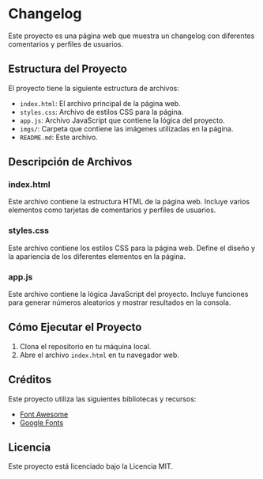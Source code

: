 # Changelog

Este proyecto es una página web que muestra un changelog con diferentes comentarios y perfiles de usuarios.

## Estructura del Proyecto

El proyecto tiene la siguiente estructura de archivos:


- `index.html`: El archivo principal de la página web.
- `styles.css`: Archivo de estilos CSS para la página.
- `app.js`: Archivo JavaScript que contiene la lógica del proyecto.
- `imgs/`: Carpeta que contiene las imágenes utilizadas en la página.
- `README.md`: Este archivo.

## Descripción de Archivos

### index.html

Este archivo contiene la estructura HTML de la página web. Incluye varios elementos como tarjetas de comentarios y perfiles de usuarios.

### styles.css

Este archivo contiene los estilos CSS para la página web. Define el diseño y la apariencia de los diferentes elementos en la página.

### app.js

Este archivo contiene la lógica JavaScript del proyecto. Incluye funciones para generar números aleatorios y mostrar resultados en la consola.

## Cómo Ejecutar el Proyecto

1. Clona el repositorio en tu máquina local.
2. Abre el archivo `index.html` en tu navegador web.

## Créditos

Este proyecto utiliza las siguientes bibliotecas y recursos:

- [Font Awesome](https://cdnjs.cloudflare.com/ajax/libs/font-awesome/6.0.0-beta3/css/all.min.css)
- [Google Fonts](https://fonts.googleapis.com/css2?family=Figtree:wght@300;400;500&display=swap)

## Licencia

Este proyecto está licenciado bajo la Licencia MIT.